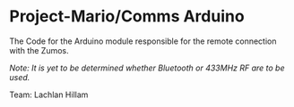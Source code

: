 Project-Mario/Comms Arduino
===========================

The Code for the Arduino module responsible for the remote connection with the Zumos.

*Note: It is yet to be determined whether Bluetooth or 433MHz RF are to be used.*

Team: Lachlan Hillam
